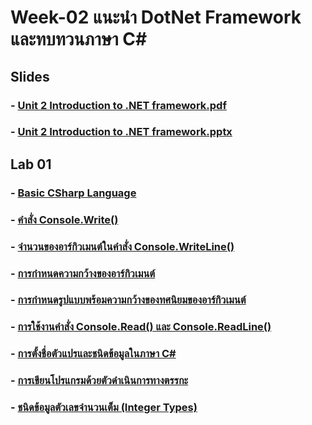 # Week-02 แนะนำ DotNet Framework และทบทวนภาษา C\#

## Slides
### - [Unit 2 Introduction to .NET framework.pdf](./Slides/Unit%202%20Introduction%20to%20.NET%20framework.pdf)
### - [Unit 2 Introduction to .NET framework.pptx](./Slides/Unit%202%20Introduction%20to%20.NET%20framework.pptx)

## Lab 01


### - [Basic CSharp Language](./Lab-01-part-1.md)
### - [ คำสั่ง Console.Write()](./Lab-01-part-2-3.md)
### - [จำนวนของอาร์กิวเมนต์ในคำสั่ง Console.WriteLine()](./Lab-01-part-4.md)
### - [การกำหนดความกว้างของอาร์กิวเมนต์](./Lab-01-part-5-7.md)
### - [การกำหนดรูปแบบพร้อมความกว้างของทศนิยมของอาร์กิวเมนต์](./Lab-01-part-8.md)
### - [การใช้งานคำสั่ง Console.Read() และ Console.ReadLine()](./Lab-01-part-9-12.md)
### - [การตั้งชื่อตัวแปรและชนิดข้อมูลในภาษา C\#](./Lab-01-part-13.md)
### - [การเขียนโปรแกรมด้วยตัวดำเนินการทางตรรกะ](./Lab-01-part-14.md)
### - [ชนิดข้อมูลตัวเลขจำนวนเต็ม (Integer Types)](./Lab-01-part-15.md)







